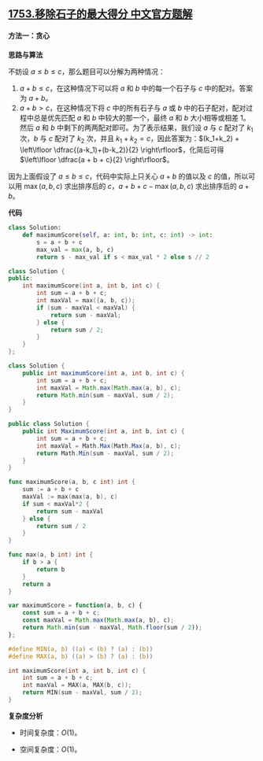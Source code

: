 ## [1753.移除石子的最大得分 中文官方题解](https://leetcode.cn/problems/maximum-score-from-removing-stones/solutions/100000/yi-chu-shi-zi-de-zui-da-de-fen-by-leetco-e5wm)

#### 方法一：贪心

**思路与算法**

不妨设 $a \le b \le c$，那么题目可以分解为两种情况：

1. $a + b \le c$，在这种情况下可以将 $a$ 和 $b$ 中的每一个石子与 $c$ 中的配对。答案为 $a + b$。
2. $a + b \gt c$，在这种情况下将 $c$ 中的所有石子与 $a$ 或 $b$ 中的石子配对，配对过程中总是优先匹配 $a$ 和 $b$ 中较大的那一个，最终 $a$ 和 $b$ 大小相等或相差 $1$。然后 $a$ 和 $b$ 中剩下的两两配对即可。为了表示结果，我们设 $a$ 与 $c$ 配对了 $k_1$ 次，$b$ 与 $c$ 配对了 $k_2$ 次，并且 $k_1 + k_2 = c$，因此答案为：$(k_1+k_2) + \left\lfloor \dfrac{(a-k_1)+(b-k_2)}{2} \right\rfloor$，化简后可得 $\left\lfloor \dfrac{a + b + c}{2} \right\rfloor$。

因为上面假设了 $a \le b \le c$，代码中实际上只关心 $a + b$ 的值以及 $c$ 的值，所以可以用 $\max(a, b, c)$ 求出排序后的 $c$，$a + b + c - \max(a, b, c)$ 求出排序后的 $a + b$。

**代码**

```Python [sol1-Python3]
class Solution:
    def maximumScore(self, a: int, b: int, c: int) -> int:
        s = a + b + c
        max_val = max(a, b, c)
        return s - max_val if s < max_val * 2 else s // 2
```

```C++ [sol1-C++]
class Solution {
public:
    int maximumScore(int a, int b, int c) {
        int sum = a + b + c;
        int maxVal = max({a, b, c});
        if (sum - maxVal < maxVal) {
            return sum - maxVal;
        } else {
            return sum / 2;
        }
    }
};
```

```Java [sol1-Java]
class Solution {
    public int maximumScore(int a, int b, int c) {
        int sum = a + b + c;
        int maxVal = Math.max(Math.max(a, b), c);
        return Math.min(sum - maxVal, sum / 2);
    }
}
```

```C# [sol1-C#]
public class Solution {
    public int MaximumScore(int a, int b, int c) {
        int sum = a + b + c;
        int maxVal = Math.Max(Math.Max(a, b), c);
        return Math.Min(sum - maxVal, sum / 2);
    }
}
```

```go [sol1-Golang]
func maximumScore(a, b, c int) int {
	sum := a + b + c
	maxVal := max(max(a, b), c)
	if sum < maxVal*2 {
		return sum - maxVal
	} else {
		return sum / 2
	}
}

func max(a, b int) int {
	if b > a {
		return b
	}
	return a
}
```

```JavaScript [sol1-JavaScript]
var maximumScore = function(a, b, c) {
    const sum = a + b + c;
    const maxVal = Math.max(Math.max(a, b), c);
    return Math.min(sum - maxVal, Math.floor(sum / 2));
};
```

```C [sol1-C]
#define MIN(a, b) ((a) < (b) ? (a) : (b))
#define MAX(a, b) ((a) > (b) ? (a) : (b))

int maximumScore(int a, int b, int c) {
    int sum = a + b + c;
    int maxVal = MAX(a, MAX(b, c));
    return MIN(sum - maxVal, sum / 2);
}
```

**复杂度分析**

- 时间复杂度：$O(1)$。

- 空间复杂度：$O(1)$。